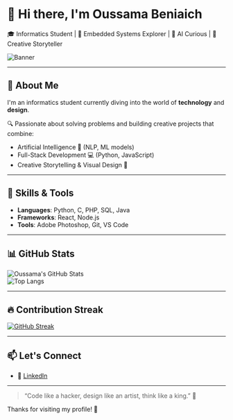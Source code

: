 # 👋 Hi there, I'm Oussama Beniaich

🎓 Informatics Student | 🤖 Embedded Systems Explorer | 🧠 AI Curious | 🎨 Creative Storyteller

![Banner](https://github.com/OussamaBeniaich/OussamaBeniaich/blob/main/banner.gif) <!-- Replace with your own banner GIF or image -->

---

## 🚀 About Me

I'm an informatics student currently diving into the world of **technology** and **design**.

🔍 Passionate about solving problems and building creative projects that combine:
- Artificial Intelligence 🤖 (NLP, ML models)
- Full-Stack Development 💻 (Python, JavaScript)
- Creative Storytelling & Visual Design 🎨

---

## 🧠 Skills & Tools

- **Languages**: Python, C, PHP, SQL, Java  
- **Frameworks**: React, Node.js  
- **Tools**: Adobe Photoshop, Git, VS Code  

---

## 📊 GitHub Stats

![Oussama's GitHub Stats](https://github-readme-stats.vercel.app/api?username=OussamaBeniaich&show_icons=true&theme=radical)  
![Top Langs](https://github-readme-stats.vercel.app/api/top-langs/?username=OussamaBeniaich&layout=compact&theme=radical)

---

## 🔥 Contribution Streak

[![GitHub Streak](https://streak-stats.demolab.com?user=OussamaBeniaich&theme=radical&border_radius=5)](https://git.io/streak-stats)

---

## 📫 Let's Connect

- 💼 [LinkedIn](https://www.linkedin.com/in/oussama-beniaich-58aa0b222/)  

---

> “Code like a hacker, design like an artist, think like a king.” 👑

Thanks for visiting my profile! 🙌
